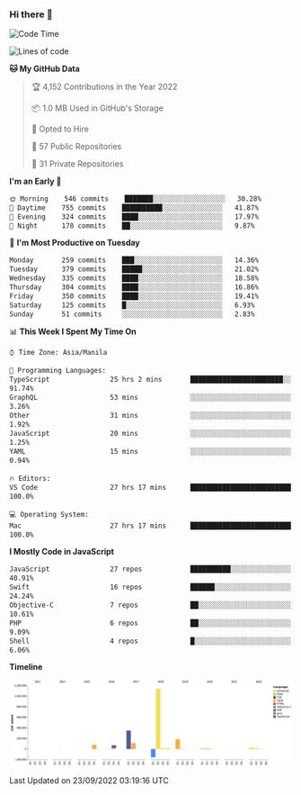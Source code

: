 ### Hi there 👋

<!--START_SECTION:waka-->
![Code Time](http://img.shields.io/badge/Code%20Time-3%2C115%20hrs%2030%20mins-blue)

![Lines of code](https://img.shields.io/badge/From%20Hello%20World%20I%27ve%20Written-2%20Million%20lines%20of%20code-blue)

**🐱 My GitHub Data** 

> 🏆 4,152 Contributions in the Year 2022
 > 
> 📦 1.0 MB Used in GitHub's Storage 
 > 
> 💼 Opted to Hire
 > 
> 📜 57 Public Repositories 
 > 
> 🔑 31 Private Repositories  
 > 
**I'm an Early 🐤** 

```text
🌞 Morning    546 commits    ███████░░░░░░░░░░░░░░░░░░   30.28% 
🌆 Daytime    755 commits    ██████████░░░░░░░░░░░░░░░   41.87% 
🌃 Evening    324 commits    ████░░░░░░░░░░░░░░░░░░░░░   17.97% 
🌙 Night      178 commits    ██░░░░░░░░░░░░░░░░░░░░░░░   9.87%

```
📅 **I'm Most Productive on Tuesday** 

```text
Monday       259 commits    ███░░░░░░░░░░░░░░░░░░░░░░   14.36% 
Tuesday      379 commits    █████░░░░░░░░░░░░░░░░░░░░   21.02% 
Wednesday    335 commits    ████░░░░░░░░░░░░░░░░░░░░░   18.58% 
Thursday     304 commits    ████░░░░░░░░░░░░░░░░░░░░░   16.86% 
Friday       350 commits    ████░░░░░░░░░░░░░░░░░░░░░   19.41% 
Saturday     125 commits    █░░░░░░░░░░░░░░░░░░░░░░░░   6.93% 
Sunday       51 commits     ░░░░░░░░░░░░░░░░░░░░░░░░░   2.83%

```


📊 **This Week I Spent My Time On** 

```text
⌚︎ Time Zone: Asia/Manila

💬 Programming Languages: 
TypeScript               25 hrs 2 mins       ███████████████████████░░   91.74% 
GraphQL                  53 mins             ░░░░░░░░░░░░░░░░░░░░░░░░░   3.26% 
Other                    31 mins             ░░░░░░░░░░░░░░░░░░░░░░░░░   1.92% 
JavaScript               20 mins             ░░░░░░░░░░░░░░░░░░░░░░░░░   1.25% 
YAML                     15 mins             ░░░░░░░░░░░░░░░░░░░░░░░░░   0.94%

🔥 Editors: 
VS Code                  27 hrs 17 mins      █████████████████████████   100.0%

💻 Operating System: 
Mac                      27 hrs 17 mins      █████████████████████████   100.0%

```

**I Mostly Code in JavaScript** 

```text
JavaScript               27 repos            ██████████░░░░░░░░░░░░░░░   40.91% 
Swift                    16 repos            ██████░░░░░░░░░░░░░░░░░░░   24.24% 
Objective-C              7 repos             ██░░░░░░░░░░░░░░░░░░░░░░░   10.61% 
PHP                      6 repos             ██░░░░░░░░░░░░░░░░░░░░░░░   9.09% 
Shell                    4 repos             █░░░░░░░░░░░░░░░░░░░░░░░░   6.06%

```


**Timeline**

![Chart not found](https://raw.githubusercontent.com/rad182/rad182/main/charts/bar_graph.png) 


 Last Updated on 23/09/2022 03:19:16 UTC
<!--END_SECTION:waka-->


<!--
**rad182/rad182** is a ✨ _special_ ✨ repository because its `README.md` (this file) appears on your GitHub profile.

Here are some ideas to get you started:

- 🔭 I’m currently working on ...
- 🌱 I’m currently learning ...
- 👯 I’m looking to collaborate on ...
- 🤔 I’m looking for help with ...
- 💬 Ask me about ...
- 📫 How to reach me: ...
- 😄 Pronouns: ...
- ⚡ Fun fact: ...
-->
